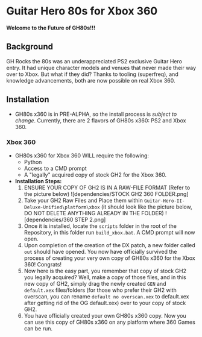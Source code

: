 # Guitar Hero 80s for Xbox 360

**Welcome to the Future of GH80s!!!**

## Background
GH Rocks the 80s was an underappreciated PS2 exclusive Guitar Hero entry. It had unique character models and venues that never made their way over to Xbox. But what if they did? Thanks to tooling (superfreq), and knowledge advancements, both are now possible on real Xbox 360.

## Installation
- GH80s x360 is in PRE-ALPHA, so the install process is *subject to change*. Currently, there are 2 flavors of GH80s x360: PS2 and Xbox 360.

### Xbox 360
- GH80s x360 for Xbox 360 WILL require the following:
  - Python
  - Access to a CMD prompt
  - A "legally" acquired copy of stock GH2 for the Xbox 360.
- **Installation Steps:**
  1. ENSURE YOUR COPY OF GH2 IS IN A RAW-FILE FORMAT (Refer to the picture below) ![dependencies/STOCK GH2 360 FOLDER.png]
  2. Take your GH2 Raw Files and Place them within `Guitar-Hero-II-Deluxe-Unified\platform\xbox` (it should look like the picture below, DO NOT DELETE ANYTHING ALREADY IN THE FOLDER) ![dependencies/360 STEP 2.png]
  3. Once it is installed, locate the `scripts` folder in the root of the Repository, in this folder run `build_xbox.bat`. A CMD prompt will now open.
  4. Upon completion of the creation of the DX patch, a new folder called `out` should have opened. You now have officially survived the process of creating your very own copy of GH80s x360 for the Xbox 360! Congrats!
  5. Now here is the easy part, you remember that copy of stock GH2 you legally acquired? Well, make a copy of those files, and in this new copy of GH2, simply drag the newly created `GEN` and `default.xex` files/folders (for those who prefer their GH2 with overscan, you can rename `default no overscan.xex` to default.xex after getting rid of the OG default.xex) over to your copy of stock GH2.
  6. You have officially created your own GH80s x360 copy. Now you can use this copy of GH80s x360 on any platform where 360 Games can be run.
